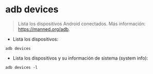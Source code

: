 # adb devices

> Lista los dispositivos Android conectados.
> Más información: <https://manned.org/adb>.

- Lista los dispositivos:

`adb devices`

- Lista los dispositivos y su información de sistema (system info):

`adb devices -l`
